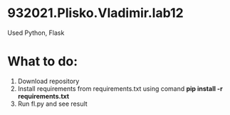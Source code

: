 # 932021.Plisko.Vladimir.lab12
<div>Used Python, Flask</div>
<h1>What to do:</h1>
<ol>
  <li>Download repository</li>
  <li>Install requirements from requirements.txt using comand <b> pip install -r requirements.txt</b> </li>
  <li>Run fl.py and see result</li>
</ol>
